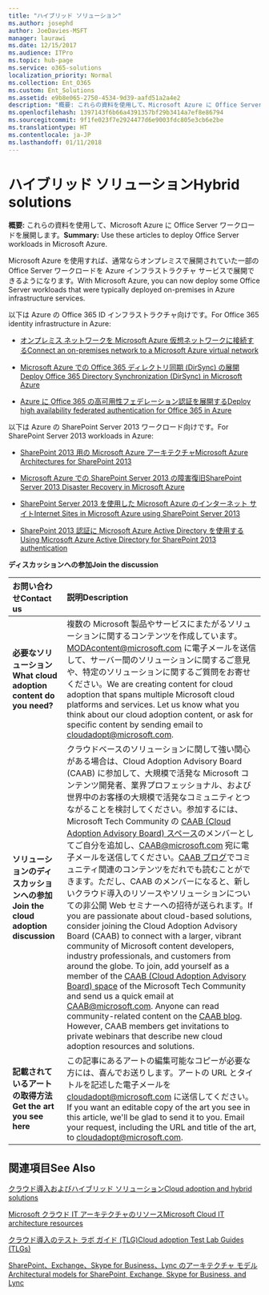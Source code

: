 ```yaml
---
title: "ハイブリッド ソリューション"
ms.author: josephd
author: JoeDavies-MSFT
manager: laurawi
ms.date: 12/15/2017
ms.audience: ITPro
ms.topic: hub-page
ms.service: o365-solutions
localization_priority: Normal
ms.collection: Ent_O365
ms.custom: Ent_Solutions
ms.assetid: e9b8e065-2750-4534-9d39-aafd51a2a4e2
description: "概要: これらの資料を使用して、Microsoft Azure に Office Server ワークロードを展開します。"
ms.openlocfilehash: 1397143f6b66a4391357bf29b3414a7ef8e86794
ms.sourcegitcommit: 9f1fe023f7e2924477d6e9003fdc805e3cb6e2be
ms.translationtype: HT
ms.contentlocale: ja-JP
ms.lasthandoff: 01/11/2018
---
```

# <a name="hybrid-solutions"></a><span data-ttu-id="44b14-103">ハイブリッド ソリューション</span><span class="sxs-lookup"><span data-stu-id="44b14-103">Hybrid solutions</span></span>

 <span data-ttu-id="44b14-104">**概要:** これらの資料を使用して、Microsoft Azure に Office Server ワークロードを展開します。</span><span class="sxs-lookup"><span data-stu-id="44b14-104">**Summary:** Use these articles to deploy Office Server workloads in Microsoft Azure.</span></span>
  
<span data-ttu-id="44b14-105">Microsoft Azure を使用すれば、通常ならオンプレミスで展開されていた一部の Office Server ワークロードを Azure インフラストラクチャ サービスで展開できるようになります。</span><span class="sxs-lookup"><span data-stu-id="44b14-105">With Microsoft Azure, you can now deploy some Office Server workloads that were typically deployed on-premises in Azure infrastructure services.</span></span>
  
<span data-ttu-id="44b14-106">以下は Azure の Office 365 ID インフラストラクチャ向けです。</span><span class="sxs-lookup"><span data-stu-id="44b14-106">For Office 365 identity infrastructure in Azure:</span></span>
  
- [<span data-ttu-id="44b14-107">オンプレミス ネットワークを Microsoft Azure 仮想ネットワークに接続する</span><span class="sxs-lookup"><span data-stu-id="44b14-107">Connect an on-premises network to a Microsoft Azure virtual network</span></span>](connect-an-on-premises-network-to-a-microsoft-azure-virtual-network.md)
    
- [<span data-ttu-id="44b14-108">Microsoft Azure での Office 365 ディレクトリ同期 (DirSync) の展開</span><span class="sxs-lookup"><span data-stu-id="44b14-108">Deploy Office 365 Directory Synchronization (DirSync) in Microsoft Azure</span></span>](deploy-office-365-directory-synchronization-dirsync-in-microsoft-azure.md)
    
- [<span data-ttu-id="44b14-109">Azure に Office 365 の高可用性フェデレーション認証を展開する</span><span class="sxs-lookup"><span data-stu-id="44b14-109">Deploy high availability federated authentication for Office 365 in Azure</span></span>](deploy-high-availability-federated-authentication-for-office-365-in-azure.md)
    
<span data-ttu-id="44b14-110">以下は Azure の SharePoint Server 2013 ワークロード向けです。</span><span class="sxs-lookup"><span data-stu-id="44b14-110">For SharePoint Server 2013 workloads in Azure:</span></span>
  
- [<span data-ttu-id="44b14-111">SharePoint 2013 用の Microsoft Azure アーキテクチャ</span><span class="sxs-lookup"><span data-stu-id="44b14-111">Microsoft Azure Architectures for SharePoint 2013</span></span>](microsoft-azure-architectures-for-sharepoint-2013.md)
    
- [<span data-ttu-id="44b14-112">Microsoft Azure での SharePoint Server 2013 の障害復旧</span><span class="sxs-lookup"><span data-stu-id="44b14-112">SharePoint Server 2013 Disaster Recovery in Microsoft Azure</span></span>](sharepoint-server-2013-disaster-recovery-in-microsoft-azure.md)
    
- [<span data-ttu-id="44b14-113">SharePoint Server 2013 を使用した Microsoft Azure のインターネット サイト</span><span class="sxs-lookup"><span data-stu-id="44b14-113">Internet Sites in Microsoft Azure using SharePoint Server 2013</span></span>](internet-sites-in-microsoft-azure-using-sharepoint-server-2013.md)
    
- [<span data-ttu-id="44b14-114">SharePoint 2013 認証に Microsoft Azure Active Directory を使用する</span><span class="sxs-lookup"><span data-stu-id="44b14-114">Using Microsoft Azure Active Directory for SharePoint 2013 authentication</span></span>](using-microsoft-azure-active-directory-for-sharepoint-2013-authentication.md)
    
<span data-ttu-id="44b14-115">**ディスカッションへの参加**</span><span class="sxs-lookup"><span data-stu-id="44b14-115">**Join the discussion**</span></span>

|<span data-ttu-id="44b14-116">**お問い合わせ**</span><span class="sxs-lookup"><span data-stu-id="44b14-116">**Contact us**</span></span>|<span data-ttu-id="44b14-117">**説明**</span><span class="sxs-lookup"><span data-stu-id="44b14-117">**Description**</span></span>|
|:-----|:-----|
|<span data-ttu-id="44b14-118">**必要なソリューション**</span><span class="sxs-lookup"><span data-stu-id="44b14-118">**What cloud adoption content do you need?**</span></span> <br/> |<span data-ttu-id="44b14-p101">複数の Microsoft 製品やサービスにまたがるソリューションに関するコンテンツを作成しています。[MODAcontent@microsoft.com](mailto:cloudadopt@microsoft.com?Subject=[Cloud%20Adoption%20Content%20Feedback]:%20) に電子メールを送信して、サーバー間のソリューションに関するご意見や、特定のソリューションに関するご質問をお寄せください。</span><span class="sxs-lookup"><span data-stu-id="44b14-p101">We are creating content for cloud adoption that spans multiple Microsoft cloud platforms and services. Let us know what you think about our cloud adoption content, or ask for specific content by sending email to [cloudadopt@microsoft.com](mailto:cloudadopt@microsoft.com?Subject=[Cloud%20Adoption%20Content%20Feedback]:%20).  </span></span><br/> |
|<span data-ttu-id="44b14-121">**ソリューションのディスカッションへの参加**</span><span class="sxs-lookup"><span data-stu-id="44b14-121">**Join the cloud adoption discussion**</span></span> <br/> |<span data-ttu-id="44b14-p102">クラウドベースのソリューションに関して強い関心がある場合は、Cloud Adoption Advisory Board (CAAB) に参加して、大規模で活発な Microsoft コンテンツ開発者、業界プロフェッショナル、および世界中のお客様の大規模で活発なコミュニティとつながることを検討してください。参加するには、Microsoft Tech Community の [CAAB (Cloud Adoption Advisory Board) スペース](https://aka.ms/caab)のメンバーとしてご自分を追加し、[CAAB@microsoft.com](mailto:caab@microsoft.com?Subject=I%20just%20joined%20the%20Cloud%20Adoption%20Advisory%20Board!) 宛に電子メールを送信してください。[CAAB ブログ](https://blogs.technet.com/b/solutions_advisory_board/)でコミュニティ関連のコンテンツをだれでも読むことができます。ただし、CAAB のメンバーになると、新しいクラウド導入のリソースやソリューションについての非公開 Web セミナーへの招待が送られます。</span><span class="sxs-lookup"><span data-stu-id="44b14-p102">If you are passionate about cloud-based solutions, consider joining the Cloud Adoption Advisory Board (CAAB) to connect with a larger, vibrant community of Microsoft content developers, industry professionals, and customers from around the globe. To join, add yourself as a member of the [CAAB (Cloud Adoption Advisory Board) space](https://aka.ms/caab) of the Microsoft Tech Community and send us a quick email at [CAAB@microsoft.com](mailto:caab@microsoft.com?Subject=I%20just%20joined%20the%20Cloud%20Adoption%20Advisory%20Board!). Anyone can read community-related content on the [CAAB blog](https://blogs.technet.com/b/solutions_advisory_board/). However, CAAB members get invitations to private webinars that describe new cloud adoption resources and solutions.  </span></span><br/> |
|<span data-ttu-id="44b14-125">**記載されているアートの取得方法**</span><span class="sxs-lookup"><span data-stu-id="44b14-125">**Get the art you see here**</span></span> <br/> |<span data-ttu-id="44b14-p103">この記事にあるアートの編集可能なコピーが必要な方には、喜んでお送りします。アートの URL とタイトルを記述した電子メールを [cloudadopt@microsoft.com](mailto:cloudadopt@microsoft.com?subject=[Art%20Request]:%20) に送信してください。</span><span class="sxs-lookup"><span data-stu-id="44b14-p103">If you want an editable copy of the art you see in this article, we'll be glad to send it to you. Email your request, including the URL and title of the art, to [cloudadopt@microsoft.com](mailto:cloudadopt@microsoft.com?subject=[Art%20Request]:%20).  </span></span><br/> |
   
## <a name="see-also"></a><span data-ttu-id="44b14-128">関連項目</span><span class="sxs-lookup"><span data-stu-id="44b14-128">See Also</span></span>

[<span data-ttu-id="44b14-129">クラウド導入およびハイブリッド ソリューション</span><span class="sxs-lookup"><span data-stu-id="44b14-129">Cloud adoption and hybrid solutions</span></span>](cloud-adoption-and-hybrid-solutions.md)
  
[<span data-ttu-id="44b14-130">Microsoft クラウド IT アーキテクチャのリソース</span><span class="sxs-lookup"><span data-stu-id="44b14-130">Microsoft Cloud IT architecture resources</span></span>](microsoft-cloud-it-architecture-resources.md)
  
[<span data-ttu-id="44b14-131">クラウド導入のテスト ラボ ガイド (TLG)</span><span class="sxs-lookup"><span data-stu-id="44b14-131">Cloud adoption Test Lab Guides (TLGs)</span></span>](cloud-adoption-test-lab-guides-tlgs.md)
  
[<span data-ttu-id="44b14-132">SharePoint、Exchange、Skype for Business、Lync のアーキテクチャ モデル</span><span class="sxs-lookup"><span data-stu-id="44b14-132">Architectural models for SharePoint, Exchange, Skype for Business, and Lync</span></span>](architectural-models-for-sharepoint-exchange-skype-for-business-and-lync.md)


